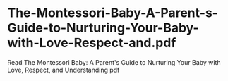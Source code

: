 # The-Montessori-Baby-A-Parent-s-Guide-to-Nurturing-Your-Baby-with-Love-Respect-and.pdf
Read The Montessori Baby: A Parent's Guide to Nurturing Your Baby with Love, Respect, and Understanding  pdf
